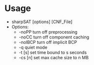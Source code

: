 # Usage
* sharpSAT [options] [CNF_File]
* Options:
    * -noPP turn off preprocessing
    * -noCC turn off component caching
    * -noIBCP turn off implicit BCP
    * -q quiet mode
    * -t [s] set time bound to s seconds
    * -cs [n] set max cache size to n MB
